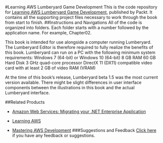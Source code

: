 ﻿#Learning AWS Lumberyard Game Development
This is the code repository for [Learning AWS Lumberyard Game Development](https://www.packtpub.com/game-development/learning-aws-lumberyard-game-development?utm_source=github&utm_medium=repository&utm_campaign=9781786460868), published by Packt. It contains all the supporting project files necessary to work through the book from start to finish.
##Instructions and Navigations
All of the code is organized into folders. Each folder starts with a number followed by the application name. For example, Chapter02.



This book is intended for use alongside a computer running Lumberyard. The Lumberyard
Editor is therefore required to fully realize the benefits of this book. Lumberyard can run on
a PC with the following minimum system requirements:
Windows 7 (64-bit) or Windows 10 (64-bit)
8 GB RAM
60 GB Hard Disk
3 GHz quad-core processor
DirectX 11 (DX11) compatible video card with at least 2 GB of video RAM
(VRAM)

At the time of this book’s release, Lumberyard beta 1.5 was the most current version
available. There might be slight differences in user interface components between the
illustrations in this book and the actual Lumberyard interface.

##Related Products
* [Amazon Web Services: Migrating your .NET Enterprise Application](https://www.packtpub.com/web-development/amazon-web-services-migrating-your-net-enterprise-application?utm_source=github&utm_medium=repository&utm_campaign=9781849681940)

* [Learning AWS](https://www.packtpub.com/virtualization-and-cloud/learning-aws?utm_source=github&utm_medium=repository&utm_campaign=9781784394639)

* [Mastering AWS Development](https://www.packtpub.com/networking-and-servers/mastering-aws-development?utm_source=github&utm_medium=repository&utm_campaign=9781782173632)
###Suggestions and Feedback
[Click here](https://docs.google.com/forms/d/e/1FAIpQLSe5qwunkGf6PUvzPirPDtuy1Du5Rlzew23UBp2S-P3wB-GcwQ/viewform) if you have any feedback or suggestions.
